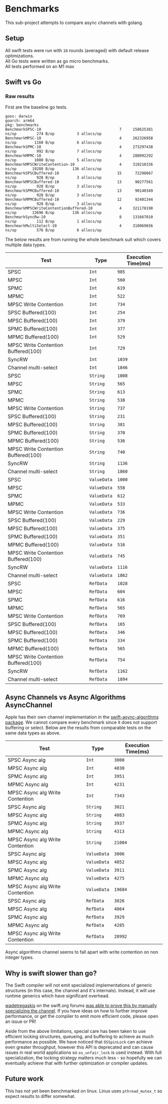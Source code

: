 # Benchmarks

This sub-project attempts to compare async channels with golang.

## Setup

All swift tests were run with `10` rounds (averaged) with default release optimizations.\
All Go tests were written as go micro benchmarks.\
All tests performed on an M1 max

## Swift vs Go

### Raw results 

First are the baseline go tests.

```
goos: darwin
goarch: arm64
pkg: benchmarks
BenchmarkSPSC-10                           	       7	 158625381 ns/op	     274 B/op	       3 allocs/op
BenchmarkMPSC-10                           	       4	 262326958 ns/op	    1160 B/op	       6 allocs/op
BenchmarkSPMC-10                           	       4	 273297438 ns/op	     992 B/op	       7 allocs/op
BenchmarkMPMC-10                           	       4	 288092292 ns/op	    1080 B/op	       5 allocs/op
BenchmarkMPSCWriteContention-10            	       4	 319210156 ns/op	   19288 B/op	     136 allocs/op
BenchmarkSPSCBuffered-10                   	      15	  72298667 ns/op	     928 B/op	       3 allocs/op
BenchmarkMPSCBuffered-10                   	      13	  90277561 ns/op	     928 B/op	       3 allocs/op
BenchmarkSPMCBuffered-10                   	      13	  90140349 ns/op	     928 B/op	       3 allocs/op
BenchmarkMPMCBuffered-10                   	      12	  92401344 ns/op	     928 B/op	       3 allocs/op
BenchmarkMPSCWriteContentionBuffered-10    	       4	 321178198 ns/op	   13696 B/op	     136 allocs/op
BenchmarkSyncRw-10                         	       8	 131667010 ns/op	     112 B/op	       1 allocs/op
BenchmarkMultiSelect-10                    	       4	 310069656 ns/op	     576 B/op	       6 allocs/op
```

The below results are from running the whole benchmark suit which covers multiple data types. 

Test | Type | Execution Time(ms)
-----|------|---------------
SPSC | `Int` | `985`
MPSC | `Int` | `560`
SPMC | `Int` | `619`
MPMC | `Int` | `522`
MPSC Write Contention | `Int` | `734`
SPSC Buffered(100) | `Int` | `254`
MPSC Buffered(100) | `Int` | `379`
SPMC Buffered(100) | `Int` | `377`
MPMC Buffered(100) | `Int` | `529`
MPSC Write Contention Buffered(100) | `Int` | `729`
SyncRW | `Int` | `1039`
Channel multi-select | `Int` | `1846`
SPSC | `String` | `1008`
MPSC | `String` | `565`
SPMC | `String` | `613`
MPMC | `String` | `538`
MPSC Write Contention | `String` | `737`
SPSC Buffered(100) | `String` | `231`
MPSC Buffered(100) | `String` | `381`
SPMC Buffered(100) | `String` | `370`
MPMC Buffered(100) | `String` | `536`
MPSC Write Contention Buffered(100) | `String` | `740`
SyncRW | `String` | `1136`
Channel multi-select | `String` | `1860`
SPSC | `ValueData` | `1000`
MPSC | `ValueData` | `558`
SPMC | `ValueData` | `612`
MPMC | `ValueData` | `533`
MPSC Write Contention | `ValueData` | `736`
SPSC Buffered(100) | `ValueData` | `229`
MPSC Buffered(100) | `ValueData` | `375`
SPMC Buffered(100) | `ValueData` | `351`
MPMC Buffered(100) | `ValueData` | `516`
MPSC Write Contention Buffered(100) | `ValueData` | `745`
SyncRW | `ValueData` | `1116`
Channel multi-select | `ValueData` | `1862`
SPSC | `RefData` | `1028`
MPSC | `RefData` | `604`
SPMC | `RefData` | `616`
MPMC | `RefData` | `565`
MPSC Write Contention | `RefData` | `769`
SPSC Buffered(100) | `RefData` | `165`
MPSC Buffered(100) | `RefData` | `346`
SPMC Buffered(100) | `RefData` | `334`
MPMC Buffered(100) | `RefData` | `565`
MPSC Write Contention Buffered(100) | `RefData` | `754`
SyncRW | `RefData` | `1162`
Channel multi-select | `RefData` | `1894`


## Async Channels vs Async Algorithms AsyncChannel

Apple has their own channel implementation in the [swift-async-algorithms package](https://github.com/apple/swift-async-algorithms/blob/main/Sources/AsyncAlgorithms/AsyncAlgorithms.docc/Guides/Channel.md). We cannot compare every benchmark since it does not support buffering or select. Below are the results from comparable tests on the same data types as above. 

Test | Type | Execution Time(ms)
-----|------|---------------
SPSC Async alg | `Int` | `3000`
MPSC Async alg | `Int` | `4030`
SPMC Async alg | `Int` | `3951`
MPMC Async alg | `Int` | `4231`
MPSC Async alg Write Contention | `Int` | `7343`
SPSC Async alg | `String` | `3021`
MPSC Async alg | `String` | `4083`
SPMC Async alg | `String` | `3937`
MPMC Async alg | `String` | `4313`
MPSC Async alg Write Contention | `String` | `21004`
SPSC Async alg | `ValueData` | `3006`
MPSC Async alg | `ValueData` | `4052`
SPMC Async alg | `ValueData` | `3911`
MPMC Async alg | `ValueData` | `4275`
MPSC Async alg Write Contention | `ValueData` | `19684`
SPSC Async alg | `RefData` | `3026`
MPSC Async alg | `RefData` | `4064`
SPMC Async alg | `RefData` | `3929`
MPMC Async alg | `RefData` | `4285`
MPSC Async alg Write Contention | `RefData` | `20992`

Async algorithms channel seems to fall apart with write contention on non integer types. 


## Why is swift slower than go?

The Swift compiler will not emit specialized implementations of generic structures (in this case, the channel and it's internals). Instead, it will use runtime generics which have significant overhead. 

[wadetregaskis](https://forums.swift.org/u/wadetregaskis/summary) on the swift.org forums [was able to prove this by manually specializing the channel](https://forums.swift.org/t/async-channels-for-swift-concurrency/70752/18). If you have ideas on how to further improve performance, or get the compiler to emit more efficient code, please open an issue or PR! 

Aside from the above limitations, special care has been taken to use efficient locking structures, queueing, and buffering to achieve as much performance as possible. We have noticed that `OSSpinLock` can achieve even greater throughput, however this API is deprecated and can cause issues in real world applications so `os_unfair_lock` is used instead. With full specialization, the locking strategy matters much less - so hopefully we can eventually achieve that with further optimization or compiler updates. 

## Future work

This has not yet been benchmarked on linux. Linux uses `pthread_mutex_t` so expect results to differ somewhat. 

